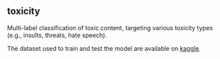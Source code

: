 ## toxicity

Multi-label classification of toxic content, targeting various toxicity types (e.g., insults, threats, hate speech).

The dataset used to train and test the model are available on [kaggle](https://www.kaggle.com/c/jigsaw-toxic-comment-classification-challenge/data).
